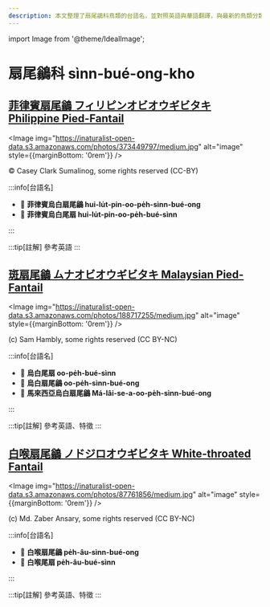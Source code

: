 ```yaml
---
description: 本文整理了扇尾鶲科鳥類的台語名，並對照英語與華語翻譯，與最新的鳥類分類，期待能夠供未來的台語鳥類圖鑑當作參考
---
```


import Image from '@theme/IdealImage';

# 扇尾鶲科 sìnn-bué-ong-kho

## [菲律賓扇尾鶲 フィリピンオビオウギビタキ Philippine Pied-Fantail](https://ebird.org/species/phipif1)

<Image img="https://inaturalist-open-data.s3.amazonaws.com/photos/373449797/medium.jpg" alt="image" style={{marginBottom: '0rem'}} />

<div className="image-caption">
© Casey Clark Sumalinog, some rights reserved (CC-BY)
</div>

:::info[台語名]

- 🎯 **菲律賓烏白扇尾鶲 hui-lu̍t-pin-oo-pe̍h-sìnn-bué-ong**
- 🎯 **菲律賓烏白尾扇 hui-lu̍t-pin-oo-pe̍h-bué-sìnn**

:::

:::tip[註解]
參考英語
:::

## [斑扇尾鶲 ムナオビオウギビタキ Malaysian Pied-Fantail](https://ebird.org/species/piefan1)

<Image img="https://inaturalist-open-data.s3.amazonaws.com/photos/188717255/medium.jpg" alt="image" style={{marginBottom: '0rem'}} />

<div className="image-caption">
(c) Sam Hambly, some rights reserved (CC BY-NC)
</div>

:::info[台語名]

- 🎯 **烏白尾扇 oo-pe̍h-bué-sìnn**
- 🎯 **烏白扇尾鶲 oo-pe̍h-sìnn-bué-ong**
- 🎯 **馬來西亞烏白扇尾鶲 Má-lâi-se-a-oo-pe̍h-sìnn-bué-ong**

:::

:::tip[註解]
參考英語、特徵
:::

## [白喉扇尾鶲 ノドジロオウギビタキ White-throated Fantail](https://ebird.org/species/whtfan1)

<Image img="https://inaturalist-open-data.s3.amazonaws.com/photos/87761856/medium.jpg" alt="image" style={{marginBottom: '0rem'}} />

<div className="image-caption">
(c) Md. Zaber Ansary, some rights reserved (CC BY-NC)
</div>

:::info[台語名]

- 🎯 **白喉扇尾鶲 pe̍h-âu-sìnn-bué-ong**
- 🎯 **白喉尾扇 pe̍h-âu-bué-sìnn**

:::

:::tip[註解]
參考英語、特徵
:::
